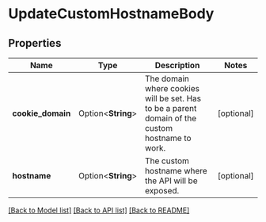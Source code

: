 # UpdateCustomHostnameBody

## Properties

Name | Type | Description | Notes
------------ | ------------- | ------------- | -------------
**cookie_domain** | Option<**String**> | The domain where cookies will be set. Has to be a parent domain of the custom hostname to work. | [optional]
**hostname** | Option<**String**> | The custom hostname where the API will be exposed. | [optional]

[[Back to Model list]](../README.md#documentation-for-models) [[Back to API list]](../README.md#documentation-for-api-endpoints) [[Back to README]](../README.md)


